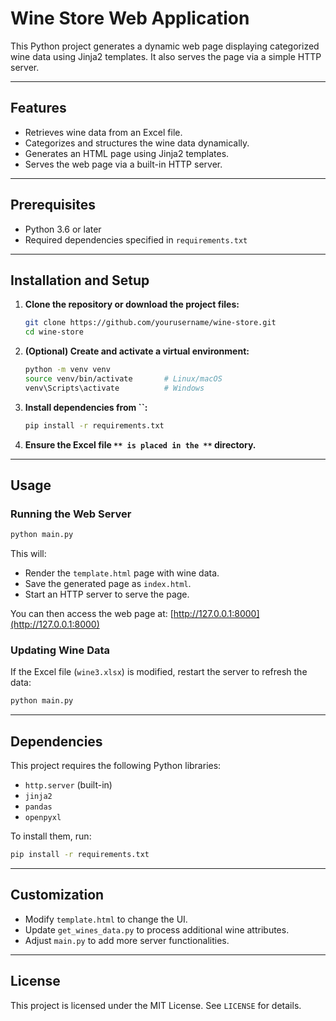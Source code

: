 # Wine Store Web Application

This Python project generates a dynamic web page displaying categorized wine data using Jinja2 templates. It also serves the page via a simple HTTP server.

---

## Features

- Retrieves wine data from an Excel file.
- Categorizes and structures the wine data dynamically.
- Generates an HTML page using Jinja2 templates.
- Serves the web page via a built-in HTTP server.

---

## Prerequisites

- Python 3.6 or later
- Required dependencies specified in `requirements.txt`

---

## Installation and Setup

1. **Clone the repository or download the project files:**

   ```bash
   git clone https://github.com/yourusername/wine-store.git
   cd wine-store
   ```

2. **(Optional) Create and activate a virtual environment:**

   ```bash
   python -m venv venv
   source venv/bin/activate       # Linux/macOS
   venv\Scripts\activate          # Windows
   ```

3. **Install dependencies from **``**:**

   ```bash
   pip install -r requirements.txt
   ```

4. **Ensure the Excel file **``** is placed in the **``** directory.**

---

## Usage

### Running the Web Server

```bash
python main.py
```

This will:

- Render the `template.html` page with wine data.
- Save the generated page as `index.html`.
- Start an HTTP server to serve the page.

You can then access the web page at:
[http://127.0.0.1:8000](http://127.0.0.1:8000)


### Updating Wine Data

If the Excel file (`wine3.xlsx`) is modified, restart the server to refresh the data:

```bash
python main.py
```

---

## Dependencies

This project requires the following Python libraries:

- `http.server` (built-in)
- `jinja2`
- `pandas`
- `openpyxl`

To install them, run:

```bash
pip install -r requirements.txt
```

---

## Customization

- Modify `template.html` to change the UI.
- Update `get_wines_data.py` to process additional wine attributes.
- Adjust `main.py` to add more server functionalities.

---

## License

This project is licensed under the MIT License. See `LICENSE` for details.